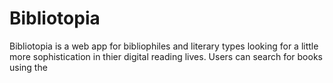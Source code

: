 # Bibliotopia

Bibliotopia is a web app for bibliophiles and literary types looking for a little more sophistication in thier digital reading lives. Users can search for books using the 
